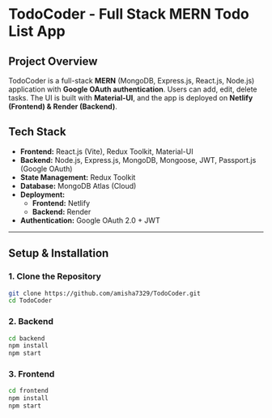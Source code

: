# TodoCoder - Full Stack MERN Todo List App

## Project Overview
TodoCoder is a full-stack **MERN** (MongoDB, Express.js, React.js, Node.js) application with **Google OAuth authentication**. Users can add, edit, delete tasks. The UI is built with **Material-UI**, and the app is deployed on **Netlify (Frontend) & Render (Backend)**.

## Tech Stack
- **Frontend:** React.js (Vite), Redux Toolkit, Material-UI
- **Backend:** Node.js, Express.js, MongoDB, Mongoose, JWT, Passport.js (Google OAuth)
- **State Management:** Redux Toolkit
- **Database:** MongoDB Atlas (Cloud)
- **Deployment:**
  - **Frontend:** Netlify  
  - **Backend:** Render  
- **Authentication:** Google OAuth 2.0 + JWT

---

## Setup & Installation

### 1. Clone the Repository
```sh
git clone https://github.com/amisha7329/TodoCoder.git
cd TodoCoder
```
### 2. Backend
```sh
cd backend
npm install
npm start
```
### 3. Frontend
```sh
cd frontend
npm install
npm start
```
